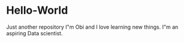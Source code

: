 # Hello-World
Just another repository
I"m Obi and I love learning new things.
I"m an aspiring Data scientist.
